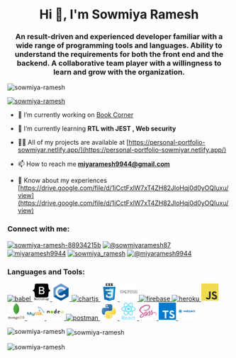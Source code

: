 <h1 align="center">Hi 👋, I'm Sowmiya Ramesh</h1>
<h3 align="center">An result-driven and experienced developer familiar with a wide range of programming tools and languages. Ability to understand the requirements for both the front end and the backend. A collaborative team player with a willingness to learn and grow with the organization.</h3>

<p align="left"> <img src="https://komarev.com/ghpvc/?username=sowmiya-ramesh&label=Profile%20views&color=0e75b6&style=flat" alt="sowmiya-ramesh" /> </p>

<p align="left"> <a href="https://github.com/ryo-ma/github-profile-trophy"><img src="https://github-profile-trophy.vercel.app/?username=sowmiya-ramesh" alt="sowmiya-ramesh" /></a> </p>

- 🔭 I’m currently working on [Book Corner](https://github.com/Sowmiya-Ramesh/Book-Corner-client)

- 🌱 I’m currently learning **RTL with JEST , Web security**

- 👨‍💻 All of my projects are available at [https://personal-portfolio-sowmiyar.netlify.app/](https://personal-portfolio-sowmiyar.netlify.app/)

- 📫 How to reach me **miyaramesh9944@gmail.com**

- 📄 Know about my experiences [https://drive.google.com/file/d/1iCctFxlW7xT4ZH82JloHqj0d0yOQIuxu/view](https://drive.google.com/file/d/1iCctFxlW7xT4ZH82JloHqj0d0yOQIuxu/view)

<h3 align="left">Connect with me:</h3>
<p align="left">
<a href="https://linkedin.com/in/sowmiya-ramesh-88934215b" target="blank"><img align="center" src="https://raw.githubusercontent.com/rahuldkjain/github-profile-readme-generator/master/src/images/icons/Social/linked-in-alt.svg" alt="sowmiya-ramesh-88934215b" height="30" width="40" /></a>
<a href="https://medium.com/@sowmiyaramesh87" target="blank"><img align="center" src="https://raw.githubusercontent.com/rahuldkjain/github-profile-readme-generator/master/src/images/icons/Social/medium.svg" alt="@sowmiyaramesh87" height="30" width="40" /></a>
<a href="https://www.hackerrank.com/miyaramesh9944" target="blank"><img align="center" src="https://raw.githubusercontent.com/rahuldkjain/github-profile-readme-generator/master/src/images/icons/Social/hackerrank.svg" alt="miyaramesh9944" height="30" width="40" /></a>
<a href="https://www.leetcode.com/sowmiya_ramesh" target="blank"><img align="center" src="https://raw.githubusercontent.com/rahuldkjain/github-profile-readme-generator/master/src/images/icons/Social/leet-code.svg" alt="sowmiya_ramesh" height="30" width="40" /></a>
<a href="https://www.hackerearth.com/@miyaramesh9944" target="blank"><img align="center" src="https://raw.githubusercontent.com/rahuldkjain/github-profile-readme-generator/master/src/images/icons/Social/hackerearth.svg" alt="@miyaramesh9944" height="30" width="40" /></a>
</p>

<h3 align="left">Languages and Tools:</h3>
<p align="left"> <a href="https://babeljs.io/" target="_blank" rel="noreferrer"> <img src="https://www.vectorlogo.zone/logos/babeljs/babeljs-icon.svg" alt="babel" width="40" height="40"/> </a> <a href="https://getbootstrap.com" target="_blank" rel="noreferrer"> <img src="https://raw.githubusercontent.com/devicons/devicon/master/icons/bootstrap/bootstrap-plain-wordmark.svg" alt="bootstrap" width="40" height="40"/> </a> <a href="https://www.cprogramming.com/" target="_blank" rel="noreferrer"> <img src="https://raw.githubusercontent.com/devicons/devicon/master/icons/c/c-original.svg" alt="c" width="40" height="40"/> </a> <a href="https://www.chartjs.org" target="_blank" rel="noreferrer"> <img src="https://www.chartjs.org/media/logo-title.svg" alt="chartjs" width="40" height="40"/> </a> <a href="https://www.w3schools.com/css/" target="_blank" rel="noreferrer"> <img src="https://raw.githubusercontent.com/devicons/devicon/master/icons/css3/css3-original-wordmark.svg" alt="css3" width="40" height="40"/> </a> <a href="https://expressjs.com" target="_blank" rel="noreferrer"> <img src="https://raw.githubusercontent.com/devicons/devicon/master/icons/express/express-original-wordmark.svg" alt="express" width="40" height="40"/> </a> <a href="https://firebase.google.com/" target="_blank" rel="noreferrer"> <img src="https://www.vectorlogo.zone/logos/firebase/firebase-icon.svg" alt="firebase" width="40" height="40"/> </a> <a href="https://heroku.com" target="_blank" rel="noreferrer"> <img src="https://www.vectorlogo.zone/logos/heroku/heroku-icon.svg" alt="heroku" width="40" height="40"/> </a> <a href="https://developer.mozilla.org/en-US/docs/Web/JavaScript" target="_blank" rel="noreferrer"> <img src="https://raw.githubusercontent.com/devicons/devicon/master/icons/javascript/javascript-original.svg" alt="javascript" width="40" height="40"/> </a> <a href="https://www.mongodb.com/" target="_blank" rel="noreferrer"> <img src="https://raw.githubusercontent.com/devicons/devicon/master/icons/mongodb/mongodb-original-wordmark.svg" alt="mongodb" width="40" height="40"/> </a> <a href="https://www.mysql.com/" target="_blank" rel="noreferrer"> <img src="https://raw.githubusercontent.com/devicons/devicon/master/icons/mysql/mysql-original-wordmark.svg" alt="mysql" width="40" height="40"/> </a> <a href="https://nodejs.org" target="_blank" rel="noreferrer"> <img src="https://raw.githubusercontent.com/devicons/devicon/master/icons/nodejs/nodejs-original-wordmark.svg" alt="nodejs" width="40" height="40"/> </a> <a href="https://postman.com" target="_blank" rel="noreferrer"> <img src="https://www.vectorlogo.zone/logos/getpostman/getpostman-icon.svg" alt="postman" width="40" height="40"/> </a> <a href="https://www.python.org" target="_blank" rel="noreferrer"> <img src="https://raw.githubusercontent.com/devicons/devicon/master/icons/python/python-original.svg" alt="python" width="40" height="40"/> </a> <a href="https://reactjs.org/" target="_blank" rel="noreferrer"> <img src="https://raw.githubusercontent.com/devicons/devicon/master/icons/react/react-original-wordmark.svg" alt="react" width="40" height="40"/> </a> <a href="https://sass-lang.com" target="_blank" rel="noreferrer"> <img src="https://raw.githubusercontent.com/devicons/devicon/master/icons/sass/sass-original.svg" alt="sass" width="40" height="40"/> </a> <a href="https://www.typescriptlang.org/" target="_blank" rel="noreferrer"> <img src="https://raw.githubusercontent.com/devicons/devicon/master/icons/typescript/typescript-original.svg" alt="typescript" width="40" height="40"/> </a> <a href="https://webpack.js.org" target="_blank" rel="noreferrer"> <img src="https://raw.githubusercontent.com/devicons/devicon/d00d0969292a6569d45b06d3f350f463a0107b0d/icons/webpack/webpack-original-wordmark.svg" alt="webpack" width="40" height="40"/> </a> </p>

<p><img align="left" src="https://github-readme-stats.vercel.app/api/top-langs?username=sowmiya-ramesh&show_icons=true&locale=en&layout=compact" alt="sowmiya-ramesh" /></p>

<p>&nbsp;<img align="center" src="https://github-readme-stats.vercel.app/api?username=sowmiya-ramesh&show_icons=true&locale=en" alt="sowmiya-ramesh" /></p>

<p><img align="center" src="https://github-readme-streak-stats.herokuapp.com/?user=sowmiya-ramesh&" alt="sowmiya-ramesh" /></p>


